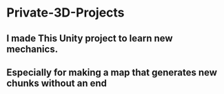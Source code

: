 # Private-3D-Projects
## I made This Unity project to learn new mechanics.
## Especially for making a map that generates new chunks without an end

